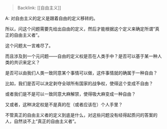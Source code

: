 > Backlink: [[自由主义]]

A: 对自由主义的定义是跟着自由的定义移转的。  

所以，问这个问题需要先给出自由的定义，然后才能根据这个定义来确定所谓“真正的自由主义者”。  

这个问题太一言难尽了。  

而且涉及到一个元问题——自由的定义权是否在人类手中？是否可以基于某一种人类的共识来定义？  

是否可以由我们人类一致同意某个事情可以做，这件事情就的确属于一种自由？  

比如，我们是否可以决定剥夺全球所有国家的战争权，使得这个变成不自由？  

或者我们是不是可以一致同意大麻解禁，使得吸大麻变成一种自由？  

又或者，这种决定权是不是真的在（或者应该在）个人手里？  

不管真正的自由主义者的定义到底是什么，对这些问题没有经得起质问的答案的人，自然谈不上“真正的自由主义者”。
